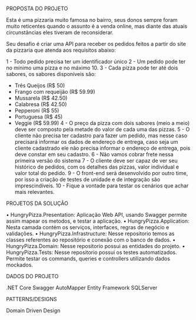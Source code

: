 PROPOSTA DO PROJETO

Esta é uma pizzaria muito famosa no bairro, seus donos sempre foram muito reticentes quando o assunto é a venda online, mas diante das atuais circunstâncias eles tiveram de reconsiderar.

Seu desafio é criar uma API para receber os pedidos feitos a partir do site da pizzaria que atenda aos requisitos abaixo:

1 - Todo pedido precisa ter um identificador único
2 - Um pedido pode ter no mínimo uma pizza e no máximo 10.
3 - Cada pizza pode ter até dois sabores, os sabores disponíveis são:
 - Três Queijos (R$ 50)
 - Frango com requeijão (R$ 59.99)
 - Mussarela (R$ 42.50)
 - Calabresa (R$ 42.50)
 - Pepperoni (R$ 55)
 - Portuguesa (R$ 45)
 - Veggie (R$ 59.99)
4 - O preço da pizza com dois sabores (meio a meio) deve ser composto pela metade do valor de cada uma das pizzas.
5 - O cliente não precisa ter cadastro para fazer um pedido, mas nesse caso precisará informar os dados de endereço de entrega, caso seja um cliente cadastrado ele não precisa informar o endereço de entrega, pois deve constar em seu cadastro.
6 - Não vamos cobrar frete nessa primeira versão do sistema
7 - O cliente deve ser capaz de ver seu histórico de pedidos, com os detalhes das pizzas, valor individual e valor total do pedido.
9 - O front-end será desenvolvido por outro time, por isso a criação de testes de unidade e de integração são imprescindíveis.
10 - Fique a vontade para testar os cenários que achar mais relevantes.

PROJETOS DA SOLUÇÃO

• HungryPizza.Presentation: Aplicação Web API, usando Swagger permite assim mapear os metodos, e testar a aplicação.
• HungryPizza.Application: Nesta camada contém os serviços, interfaces, regras de negócio e validações.
• HungryPizza.Infrastructure: Nesse repositorio temos as classes referentes ao repositório e conexão com o banco de dados.
• HungryPizza.Domain: Nesse repositorio possui as entidades do projeto.
• HungryPizza.Tests: Nesse repositorio possui os testes automatizados. Permite testar os commands, queries e controllers utilizando dados mockados.

DADOS DO PROJETO

.NET Core
Swagger
AutoMapper
Entity Framework
SQLServer

PATTERNS/DESIGNS

Domain Driven Design


